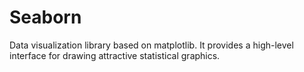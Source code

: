 # Seaborn
Data visualization library based on matplotlib. It provides a high-level interface for drawing attractive statistical graphics.
